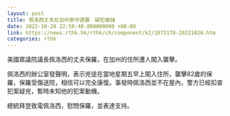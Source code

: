 ```yaml
---
layout: post
title: 佩洛西丈夫在加州家中遇襲　疑犯被捕
date: 2022-10-28 22:50:40.000000000 +08:00
link: https://news.rthk.hk/rthk/ch/component/k2/1673178-20221028.htm
categories: rthk
---
```


美國眾議院議長佩洛西的丈夫保羅，在加州的住所遭人闖入襲擊。

佩洛西的辦公室發聲明，表示兇徒在當地星期五早上闖入住所，襲擊82歲的保羅，保羅受傷送院，相信可以完全康復。事發時佩洛西並不在屋內，警方已經扣查犯案疑兇，暫時未知他的犯案動機。

總統拜登致電佩洛西，慰問保羅，並表達支持。
